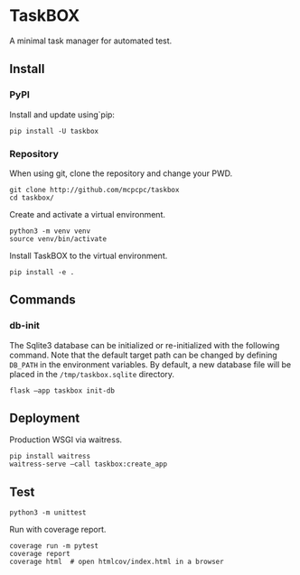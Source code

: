 # TaskBOX

A minimal task manager for automated test.

## Install

### PyPI

Install and update using`pip:

```shell
pip install -U taskbox
```

### Repository

When using git, clone the repository and change your PWD.

```shell
git clone http://github.com/mcpcpc/taskbox
cd taskbox/
```

Create and activate a virtual environment.

```shell
python3 -m venv venv
source venv/bin/activate
```

Install TaskBOX to the virtual environment.

```shell
pip install -e .
```

## Commands

### db-init

The Sqlite3 database can be initialized or re-initialized with the
following command. Note that the default target path can be changed
by defining `DB_PATH` in the environment variables. By default, a
new database file will be placed in the `/tmp/taskbox.sqlite`
directory.

```shell
flask —app taskbox init-db
```

## Deployment

Production WSGI via waitress.

```shell
pip install waitress
waitress-serve —call taskbox:create_app
```

## Test

```shell
python3 -m unittest
```

Run with coverage report.

```shell
coverage run -m pytest
coverage report
coverage html  # open htmlcov/index.html in a browser
```
